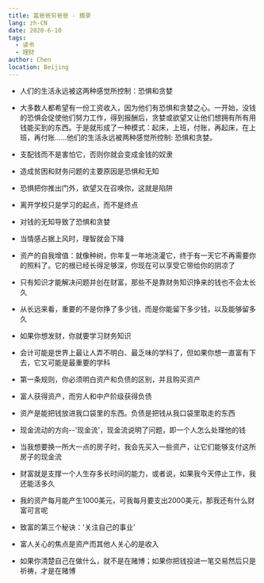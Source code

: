 ```yaml
---
title: 富爸爸穷爸爸 - 摘录
lang: zh-CN
date: 2020-6-10
tags: 
  - 读书
  - 理财
author: Chen
location: Beijing 
---
```


- 人们的生活永远被这两种感觉所控制：恐惧和贪婪

- 大多数人都希望有一份工资收入，因为他们有恐惧和贪婪之心。一开始，没钱的恐惧会促使他们努力工作，得到报酬后，贪婪或欲望又让他们想拥有所有用钱能买到的东西。于是就形成了一种模式：起床，上班，付账，再起床，在上班，再付账......他们的生活永远被两种感觉所控制: 恐惧和贪婪。

- 支配钱而不是害怕它，否则你就会变成金钱的奴隶

- 造成贫困和财务问题的主要原因是恐惧和无知

- 恐惧把你推出门外，欲望又在召唤你，这就是陷阱

- 离开学校只是学习的起点，而不是终点

- 对钱的无知导致了恐惧和贪婪

- 当情感占据上风时，理智就会下降

- 资产的自我增值：就像种树，你年复一年地浇灌它，终于有一天它不再需要你的照料了。它的根已经长得足够深，你现在可以享受它带给你的阴凉了

- 只有知识才能解决问题并创在财富，那些不是靠财务知识挣来的钱也不会太长久

- 从长远来看，重要的不是你挣了多少钱，而是你能留下多少钱，以及能够留多久

- 如果你想发财，你就要学习财务知识

- 会计可能是世界上最让人弄不明白、最乏味的学科了，但如果你想一直富有下去，它又可能是最重要的学科

- 第一条规则，你必须明白资产和负债的区别，并且购买资产

- 富人获得资产，而穷人和中产阶级获得负债

- 资产是能把钱放进我口袋里的东西。负债是把钱从我口袋里取走的东西

- 现金流动的方向--'现金流'，现金流说明了问题，即一个人怎么处理他的钱

- 当我想要换一所大一点的房子时，我会先买入一些资产，让它们能够支付这所房子的现金流

- 财富就是支撑一个人生存多长时间的能力，或者说，如果我今天停止工作，我还能活多久

- 我的资产每月能产生1000美元，可我每月要支出2000美元，那我还有什么财富可言呢

- 致富的第三个秘诀：'关注自己的事业'

- 富人关心的焦点是资产而其他人关心的是收入

- 如果你清楚自己在做什么，就不是在赌博；如果你把钱投进一笔交易然后只是祈祷，才是在赌博

